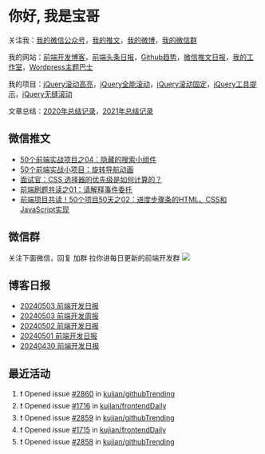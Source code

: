 
# 你好, 我是宝哥

关注我：[我的微信公众号](https://open.weixin.qq.com/qr/code?username=caibaojian_com)，[我的推文](https://weixin.qdkfweb.cn/)，[我的微博](https://weibo.com/kujian)，[我的微信群](https://qdkfweb.cn/go/weixinqun)

我的网站：[前端开发博客](https://qdkfweb.cn/)，[前端头条日报](https://toutiao.qdkfweb.cn/)，[Github趋势](https://github.qdkfweb.cn/)，[微信推文日报](https://weixin.qdkfweb.cn/)，[我的工作室](https://diy.qdkfweb.cn/)，[Wordpress主题巴士](https://wp.qdkfweb.cn/)

我的项目：[jQuery滚动高亮](https://github.com/kujian/scrollHighlight)，[jQuery全能滚动](https://github.com/kujian/power-slider)，[jQuery滚动固定](https://github.com/kujian/scrollfix)，[jQuery工具提示](https://github.com/kujian/tooltip)，[jQuery无缝滚动](http://github.com/kujian/scrollForever)

文章总结：[2020年总结记录](https://mp.weixin.qq.com/s/u0YW8BFWYLquVauhHrkSMQ)，[2021年总结记录](https://mp.weixin.qq.com/s/zMnxIpxMdDrIyuLxHRnSPw)


## 微信推文

<!-- BLOG-POST-LIST:START -->
- [50个前端实战项目之04：隐藏的搜索小组件](https://weixin.qdkfweb.cn/44188.html)
- [50个前端实战小项目：旋转导航动画](https://weixin.qdkfweb.cn/44151.html)
- [面试官：CSS 选择器的优先级是如何计算的？](https://weixin.qdkfweb.cn/44152.html)
- [前端刷题共读之01：请解释事件委托](https://weixin.qdkfweb.cn/44109.html)
- [前端项目共读！50个项目50天之02：进度步骤条的HTML、CSS和JavaScript实现](https://weixin.qdkfweb.cn/44108.html)
<!-- BLOG-POST-LIST:END -->

## 微信群
关注下面微信，回复 加群 拉你进每日更新的前端开发群
![](https://pic.qdkfweb.cn/uploads/2023/11/weixin.png)

## 博客日报

<!-- DAILY:START -->
- [20240503 前端开发日报](https://qdkfweb.cn/fe-daily-20240503.html)
- [20240503 前端开发周报](https://qdkfweb.cn/fe-weekly-20240503.html)
- [20240502 前端开发日报](https://qdkfweb.cn/fe-daily-20240502.html)
- [20240501 前端开发日报](https://qdkfweb.cn/fe-daily-20240501.html)
- [20240430 前端开发日报](https://qdkfweb.cn/fe-daily-20240430.html)
<!-- DAILY:END -->


## 最近活动

<!--START_SECTION:activity-->
1. ❗ Opened issue [#2860](https://github.com/kujian/githubTrending/issues/2860) in [kujian/githubTrending](https://github.com/kujian/githubTrending)
2. ❗ Opened issue [#1716](https://github.com/kujian/frontendDaily/issues/1716) in [kujian/frontendDaily](https://github.com/kujian/frontendDaily)
3. ❗ Opened issue [#2859](https://github.com/kujian/githubTrending/issues/2859) in [kujian/githubTrending](https://github.com/kujian/githubTrending)
4. ❗ Opened issue [#1715](https://github.com/kujian/frontendDaily/issues/1715) in [kujian/frontendDaily](https://github.com/kujian/frontendDaily)
5. ❗ Opened issue [#2858](https://github.com/kujian/githubTrending/issues/2858) in [kujian/githubTrending](https://github.com/kujian/githubTrending)
<!--END_SECTION:activity-->
